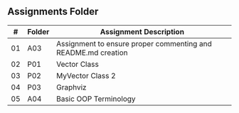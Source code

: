 ##  Assignments Folder

|   #   | Folder            | Assignment Description |
| :---: | -----------       | ---------------------- |
|   01    |  A03            | Assignment to ensure proper commenting and README.md creation |
|   02  |  P01              | Vector Class  |
|   03  |  P02              | MyVector Class 2  |
|   04  |  P03              | Graphviz  |
|   05  |  A04              | Basic OOP Terminology |
